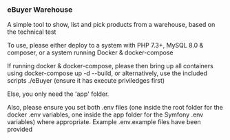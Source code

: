 ### eBuyer Warehouse
A simple tool to show, list and pick products from a warehouse, based on the technical test

To use, please either deploy to a system with PHP 7.3+, MySQL 8.0 & composer, or a system running Docker & docker-compose

If running docker & docker-compose, please then bring up all containers using docker-compose up -d --build, or alternatively, use the included scripts ./eBuyer (ensure it has execute priviledges first)

Else, you only need the 'app' folder. 

Also, please ensure you set both .env files (one inside the root folder for the docker .env variables, one inside the app folder for the Symfony .env variables) where appropriate.  Example .env.example files have been provided